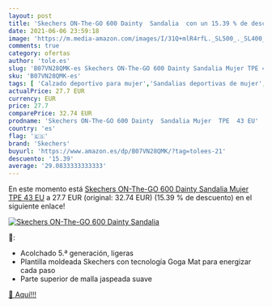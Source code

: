 ```yaml
---
layout: post
title: 'Skechers ON-The-GO 600 Dainty  Sandalia  con un 15.39 % de descuento'
date: 2021-06-06 23:59:18
image: 'https://m.media-amazon.com/images/I/31Q+mlR4rfL._SL500_._SL400_.jpg'
comments: true
category: ofertas
author: 'tole.es'
slug: 'B07VN28QMK-es Skechers ON-The-GO 600 Dainty Sandalia Mujer TPE 43 EU'
sku: 'B07VN28QMK-es'
tags: [ 'Calzado deportivo para mujer','Sandalias deportivas de mujer','Zapatillas y calzado deportivo para mujer','Zapatos','Zapatos para mujer','Zapatos y complementos','sandalia','skechers', ]
actualPrice: 27.7 EUR
currency: EUR
price: 27.7
comparePrice: 32.74 EUR
prodname: 'Skechers ON-The-GO 600 Dainty  Sandalia Mujer  TPE  43 EU'
country: 'es'
flag: '🇪🇸'
brand: 'Skechers'
buyurl: 'https://www.amazon.es/dp/B07VN28QMK/?tag=tolees-21'
descuento: '15.39'
average: '29.0833333333333'
---
```


En este momento está [Skechers ON-The-GO 600 Dainty  Sandalia Mujer  TPE  43 EU](https://www.amazon.es/dp/B07VN28QMK/?tag=tolees-21) a 27.7 EUR (original: 32.74 EUR) (15.39 %  de descuento) en el siguiente enlace!

[![Skechers ON-The-GO 600 Dainty  Sandalia ](https://m.media-amazon.com/images/I/31Q+mlR4rfL._SL500_._SL400_.jpg)](https://www.amazon.es/dp/B07VN28QMK/?tag=tolees-21)

🔎:

- Acolchado 5.ª generación, ligeras
- Plantilla moldeada Skechers con tecnología Goga Mat para energizar cada paso
- Parte superior de malla jaspeada suave

[🛒 Aquí!!!](https://www.amazon.es/dp/B07VN28QMK/?tag=tolees-21)
